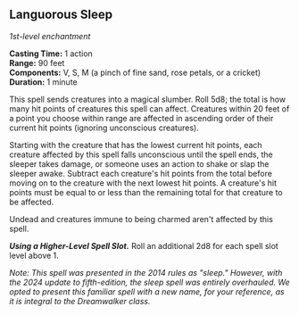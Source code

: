 ## Languorous Sleep
*1st-level enchantment*

**Casting Time:** 1 action  
**Range:** 90 feet  
**Components:** V, S, M (a pinch of fine sand, rose petals, or a cricket)  
**Duration:** 1 minute  

This spell sends creatures into a magical slumber. Roll 5d8; the total is how many hit points of creatures this spell can affect. Creatures within 20 feet of a point you choose within range are affected in ascending order of their current hit points (ignoring unconscious creatures).

Starting with the creature that has the lowest current hit points, each creature affected by this spell falls unconscious until the spell ends, the sleeper takes damage, or someone uses an action to shake or slap the sleeper awake. Subtract each creature's hit points from the total before moving on to the creature with the next lowest hit points. A creature's hit points must be equal to or less than the remaining total for that creature to be affected.

Undead and creatures immune to being charmed aren't affected by this spell.

***Using a Higher-Level Spell Slot.*** Roll an additional 2d8 for each spell slot level above 1.

_Note: This spell was presented in the 2014 rules as "sleep." However, with the 2024 update to fifth-edition, the _sleep_ spell was entirely overhauled. We opted to present this familiar spell with a new name, for your reference, as it is integral to the Dreamwalker class._
